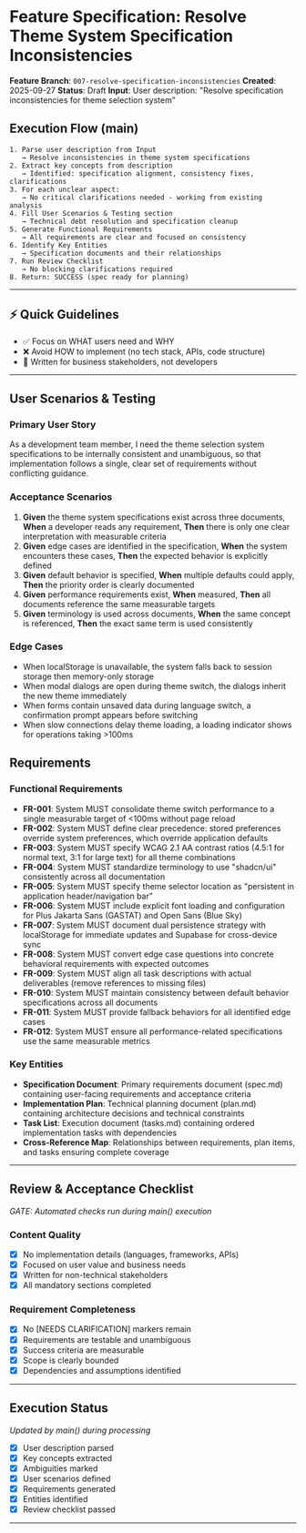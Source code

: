 # Feature Specification: Resolve Theme System Specification Inconsistencies

**Feature Branch**: `007-resolve-specification-inconsistencies`
**Created**: 2025-09-27
**Status**: Draft
**Input**: User description: "Resolve specification inconsistencies for theme selection system"

## Execution Flow (main)
```
1. Parse user description from Input
   → Resolve inconsistencies in theme system specifications
2. Extract key concepts from description
   → Identified: specification alignment, consistency fixes, clarifications
3. For each unclear aspect:
   → No critical clarifications needed - working from existing analysis
4. Fill User Scenarios & Testing section
   → Technical debt resolution and specification cleanup
5. Generate Functional Requirements
   → All requirements are clear and focused on consistency
6. Identify Key Entities
   → Specification documents and their relationships
7. Run Review Checklist
   → No blocking clarifications required
8. Return: SUCCESS (spec ready for planning)
```

---

## ⚡ Quick Guidelines
- ✅ Focus on WHAT users need and WHY
- ❌ Avoid HOW to implement (no tech stack, APIs, code structure)
- 👥 Written for business stakeholders, not developers

---

## User Scenarios & Testing

### Primary User Story
As a development team member, I need the theme selection system specifications to be internally consistent and unambiguous, so that implementation follows a single, clear set of requirements without conflicting guidance.

### Acceptance Scenarios
1. **Given** the theme system specifications exist across three documents, **When** a developer reads any requirement, **Then** there is only one clear interpretation with measurable criteria
2. **Given** edge cases are identified in the specification, **When** the system encounters these cases, **Then** the expected behavior is explicitly defined
3. **Given** default behavior is specified, **When** multiple defaults could apply, **Then** the priority order is clearly documented
4. **Given** performance requirements exist, **When** measured, **Then** all documents reference the same measurable targets
5. **Given** terminology is used across documents, **When** the same concept is referenced, **Then** the exact same term is used consistently

### Edge Cases
- When localStorage is unavailable, the system falls back to session storage then memory-only storage
- When modal dialogs are open during theme switch, the dialogs inherit the new theme immediately
- When forms contain unsaved data during language switch, a confirmation prompt appears before switching
- When slow connections delay theme loading, a loading indicator shows for operations taking >100ms

## Requirements

### Functional Requirements
- **FR-001**: System MUST consolidate theme switch performance to a single measurable target of <100ms without page reload
- **FR-002**: System MUST define clear precedence: stored preferences override system preferences, which override application defaults
- **FR-003**: System MUST specify WCAG 2.1 AA contrast ratios (4.5:1 for normal text, 3:1 for large text) for all theme combinations
- **FR-004**: System MUST standardize terminology to use "shadcn/ui" consistently across all documentation
- **FR-005**: System MUST specify theme selector location as "persistent in application header/navigation bar"
- **FR-006**: System MUST include explicit font loading and configuration for Plus Jakarta Sans (GASTAT) and Open Sans (Blue Sky)
- **FR-007**: System MUST document dual persistence strategy with localStorage for immediate updates and Supabase for cross-device sync
- **FR-008**: System MUST convert edge case questions into concrete behavioral requirements with expected outcomes
- **FR-009**: System MUST align all task descriptions with actual deliverables (remove references to missing files)
- **FR-010**: System MUST maintain consistency between default behavior specifications across all documents
- **FR-011**: System MUST provide fallback behaviors for all identified edge cases
- **FR-012**: System MUST ensure all performance-related specifications use the same measurable metrics

### Key Entities
- **Specification Document**: Primary requirements document (spec.md) containing user-facing requirements and acceptance criteria
- **Implementation Plan**: Technical planning document (plan.md) containing architecture decisions and technical constraints
- **Task List**: Execution document (tasks.md) containing ordered implementation tasks with dependencies
- **Cross-Reference Map**: Relationships between requirements, plan items, and tasks ensuring complete coverage

---

## Review & Acceptance Checklist
*GATE: Automated checks run during main() execution*

### Content Quality
- [x] No implementation details (languages, frameworks, APIs)
- [x] Focused on user value and business needs
- [x] Written for non-technical stakeholders
- [x] All mandatory sections completed

### Requirement Completeness
- [x] No [NEEDS CLARIFICATION] markers remain
- [x] Requirements are testable and unambiguous
- [x] Success criteria are measurable
- [x] Scope is clearly bounded
- [x] Dependencies and assumptions identified

---

## Execution Status
*Updated by main() during processing*

- [x] User description parsed
- [x] Key concepts extracted
- [x] Ambiguities marked
- [x] User scenarios defined
- [x] Requirements generated
- [x] Entities identified
- [x] Review checklist passed

---